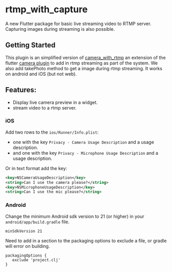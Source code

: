 # rtmp_with_capture


A new Flutter package for basic live streaming video to RTMP server. Capturing images during streaming is also possible.

## Getting Started
This plugin is an simplified version of [camera_with_rtmp](https://pub.dev/packages/camera_with_rtmp) an extension of the flutter
[camera plugin](https://pub.dev/packages/camera) to add in
rtmp streaming as part of the system. We also add takePhoto method to get a image during rtmp streaming. It works on android and iOS
(but not web).

## Features:

* Display live camera preview in a widget.
* stream video to a rtmp server.

### iOS

Add two rows to the `ios/Runner/Info.plist`:

* one with the key `Privacy - Camera Usage Description` and a usage description.
* and one with the key `Privacy - Microphone Usage Description` and a usage description.

Or in text format add the key:

```xml
<key>NSCameraUsageDescription</key>
<string>Can I use the camera please?</string>
<key>NSMicrophoneUsageDescription</key>
<string>Can I use the mic please?</string>
```

### Android

Change the minimum Android sdk version to 21 (or higher) in your `android/app/build.gradle` file.

```
minSdkVersion 21
```

Need to add in a section to the packaging options to exclude a file, or gradle will error on building.

```
packagingOptions {
   exclude 'project.clj'
}
```

